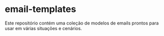 # email-templates
Este repositório contém uma coleção de modelos de emails prontos para usar em várias situações e cenários.
